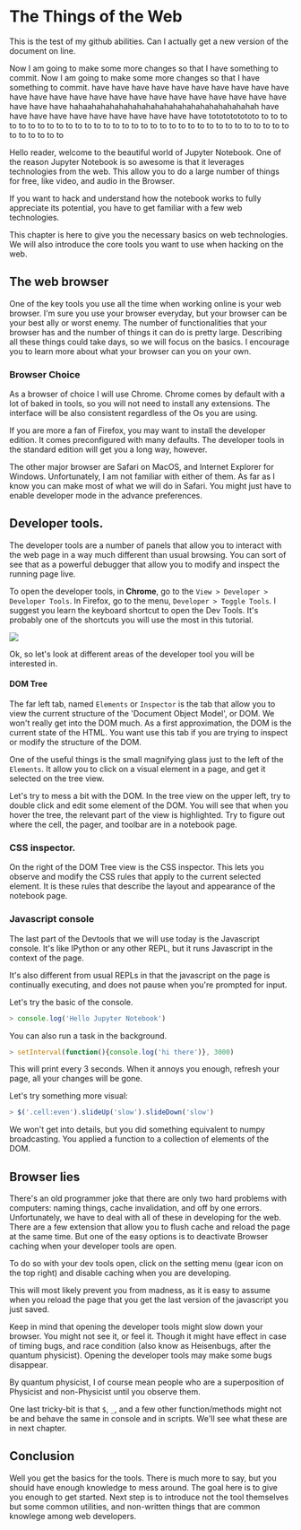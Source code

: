 # The Things of the Web

This is the test of my github abilities. Can I actually get a new version of the document on line. 

Now I am going to make some more changes so that I have something to commit. 
Now I am going to make some more changes so that I have something to commit. 
have have have have have have have have have have have have have have have have have have have have have have have have have have have hahaahahahahahahahahahahahahahahahahahahah have have have have have have have have have have have tototototototo to to to to to to to to to to to to to to to to to to to to to to to to to to to to to to to to to to to to to to to 

Hello reader, welcome to the beautiful world of Jupyter Notebook.
One of the reason Jupyter Notebook is so awesome is that it leverages technologies from the web. This allow you to do a large number of things for free, like video, and audio in the Browser.

If you want to hack and understand how the notebook works to fully appreciate its potential, you have to get familiar with a few web technologies.

This chapter is here to give you the necessary basics on web technologies. We will also introduce the core tools you want to use when hacking on the web.


## The web browser

One of the key tools you use all the time when working online is your web browser. I'm sure you use your browser everyday, but your browser can be your best ally or worst enemy. The number of functionalities that your browser has and the number of things it can do is pretty large. Describing all these things could take days, so we will focus on the basics. I encourage you to learn more about what your browser can you on your own.


### Browser Choice

As a browser of choice I will use Chrome. Chrome comes by default with a lot of baked in tools, so you will not need to install any extensions. The interface will be also consistent regardless of the Os you are using.

If you are more a fan of Firefox, you may want to install the developer edition. It comes preconfigured with many defaults. The developer tools in the standard edition will get you a long way, however.

The other major browser are Safari on MacOS, and Internet Explorer for Windows. Unfortunately, I am not familiar with either of them. As far as I know you can make most of what we will do in Safari. You might just have to enable developer mode in the advance preferences.

## Developer tools.

The developer tools are a number of panels that allow you to interact with the web page in a way much different than usual browsing. You can sort of see that as a powerful debugger that allow you to modify and inspect the running page live.

To open the developer tools, in **Chrome**, go to the `View > Developer > Developer Tools`. In Firefox, go to the menu, `Developer > Toggle Tools`.
I suggest you learn the keyboard shortcut to open the Dev Tools. It's probably one of the shortcuts you will use the most in this tutorial.

![](devtools.png)


Ok, so let's look at different areas of the developer tool you will be interested in.

#### DOM Tree

The far left tab, named `Elements` or `Inspector` is the tab that allow you to view the current structure of the 'Document Object Model', or DOM.
We won't really get into the DOM much. As a first approximation, the DOM is the current state of the HTML. You want use this tab if you are trying to inspect or modify the structure of the DOM.

One of the useful things is the small magnifying glass just to the left of the `Elements`.
It allow you to click on a visual element in a page, and get it selected on the tree view.

Let's try to mess a bit with the DOM. In the tree view on the upper left, try to double click and edit some element of the DOM. You will see that when you hover the tree, the relevant part of the view is highlighted. Try to figure out where the cell, the pager, and toolbar are in a notebook page.

### CSS inspector.

On the right of the DOM Tree view is the CSS inspector. This lets you observe and modify the CSS rules that apply to the current selected element. It is these rules that describe the layout and appearance of the notebook page.

### Javascript console

The last part of the Devtools that we will use today is the Javascript console.
It's like IPython or any other REPL, but it runs Javascript in the context of the page.

It's also different from usual REPLs in that the javascript on the page is continually executing, and does not pause when you're prompted for input.

Let's try the basic of the console.

```javascript
> console.log('Hello Jupyter Notebook')
```

You can also run a task in the background.

```javascript
> setInterval(function(){console.log('hi there')}, 3000)
```

This will print every 3 seconds. When it annoys you enough, refresh your page, all your changes will be gone.

Let's try something more visual:

```javascript
> $('.cell:even').slideUp('slow').slideDown('slow')
```

We won't get into details, but you did something equivalent to numpy broadcasting. You applied a function to a collection of elements of the DOM.


## Browser lies

There's an old programmer joke that there are only two hard problems with computers: naming things, cache invalidation, and off by one errors. Unfortunately, we have to deal with all of these in developing for the web. There are a few extension that allow you to flush cache and reload the page at the same time. But one of the easy options is to deactivate Browser caching when your developer tools are open.

To do so with your dev tools open, click on the setting menu (gear icon on the top right) and disable caching when you are developing.

This will most likely prevent you from madness, as it is easy to assume when you reload the page that you get the last version of the javascript you just saved.

Keep in mind that opening the developer tools might slow down your browser. You might not see it, or feel it. Though it might have effect in case of timing bugs, and race condition (also know as Heisenbugs, after the quantum physicist). Opening the developer tools may make some bugs disappear.

By quantum physicist, I of course mean people who are a superposition of Physicist and non-Physicist until you observe them.

One last tricky-bit is that `$`, `_`, and a few other function/methods might not be and behave the same in console and in scripts. We'll see what these are in next chapter.


## Conclusion

Well you get the basics for the tools. There is much more to say, but you should have enough knowledge to mess around. The goal here is to give you enough to get started. Next step is to introduce not the tool themselves but some common utilities, and non-written things that are common knowlege among web developers.
